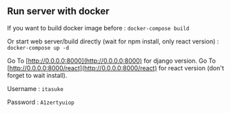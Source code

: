## Run server with docker

If you want to build docker image before :
`docker-compose build`

Or start web server/build directly (wait for npm install, only react version) :
`docker-compose up -d`

Go To [http://0.0.0.0:8000](http://0.0.0.0:8000) for django version.
Go To [http://0.0.0.0:8000/react](http://0.0.0.0:8000/react) for react version (don't forget to wait install).

Username : `itasuke`

Password : `A1zertyuiop`
